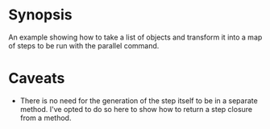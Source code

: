 # Synopsis

An example showing how to take a list of objects and transform it into
a map of steps to be run with the parallel command.

# Caveats

* There is no need for the generation of the step itself to be in a
separate method. I've opted to do so here to show how to return a step
closure from a method.
